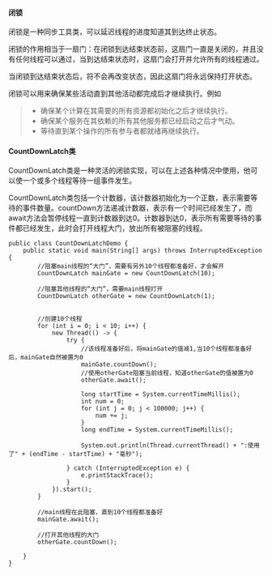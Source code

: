 #### 闭锁


闭锁是一种同步工具类，可以延迟线程的进度知道其到达终止状态。

闭锁的作用相当于一扇门：在闭锁到达结束状态前，这扇门一直是关闭的，并且没有任何线程可以通过，当到达结束状态时，这扇门会打开并允许所有的线程通过。

当闭锁到达结束状态后，将不会再改变状态，因此这扇门将永远保持打开状态。

闭锁可以用来确保某些活动直到其他活动都完成后才继续执行。例如

> -  确保某个计算在其需要的所有资源都初始化之后才继续执行。
> -  确保某个服务在其依赖的所有其他服务都已经启动之后才气动。
> -  等待直到某个操作的所有参与者都就绪再继续执行。



#### CountDownLatch类
CountDownLatch类是一种灵活的闭锁实现，可以在上述各种情况中使用，他可以使一个或多个线程等待一组事件发生。

CountDownLatch类包括一个计数器，该计数器初始化为一个正数，表示需要等待的事件数量。countDown方法递减计数器，表示有一个时间已经发生了，而await方法会暂停线程一直到计数器到达0。计数器到达0，表示所有需要等待的事件都已经发生，此时会打开线程大门，放出所有被阻塞的线程。


```
public class CountDownLatchDemo {
    public static void main(String[] args) throws InterruptedException {
        //阻塞main线程的“大门”，需要有另外10个线程都准备好，才会解开
        CountDownLatch mainGate = new CountDownLatch(10);

        //阻塞其他线程的“大门”，需要main线程打开
        CountDownLatch otherGate = new CountDownLatch(1);


        //创建10个线程
        for (int i = 0; i < 10; i++) {
            new Thread(() -> {
                try {
                    //该线程准备好后，将mainGate的值减1,当10个线程都准备好后，mainGate自然被置为0
                    mainGate.countDown();
                    //使用otherGate阻塞当前线程，知道otherGate的值被置为0
                    otherGate.await();

                    long startTime = System.currentTimeMillis();
                    int num = 0;
                    for (int j = 0; j < 100000; j++) {
                        num += j;
                    }
                    long endTime = System.currentTimeMillis();

                    System.out.println(Thread.currentThread() + ":使用了" + (endTime - startTime) + "毫秒");

                } catch (InterruptedException e) {
                    e.printStackTrace();
                }
            }).start();
        }

        //main线程在此阻塞，直到10个线程都准备好
        mainGate.await();

        //打开其他线程的大门
        otherGate.countDown();

    }
}
```
